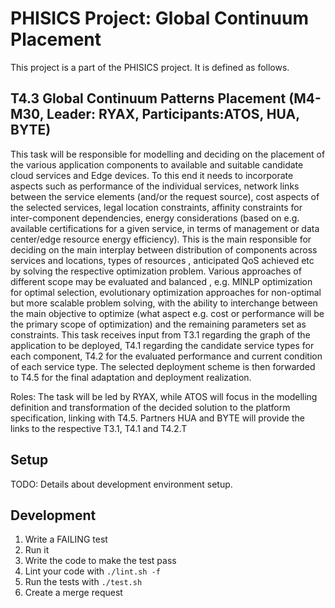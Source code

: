 # PHISICS Project: Global Continuum Placement

This project is a part of the PHISICS project. It is defined as follows.

## T4.3 Global Continuum Patterns Placement (M4-M30, Leader: RYAX, Participants:ATOS, HUA, BYTE)

This task will be responsible for modelling and deciding on the placement of
the various application components to available and suitable candidate cloud
services and Edge devices. To this end it needs to incorporate aspects such as
performance of the individual services, network links between the service
elements (and/or the request source), cost aspects of the selected services,
legal location constraints, affinity constraints for inter-component
dependencies, energy considerations (based on e.g. available certifications for
a given service, in terms of management or data center/edge resource energy
efficiency). This is the main responsible for deciding on the main interplay
between distribution of components across services and locations, types of
resources , anticipated QoS achieved etc by solving the respective optimization
problem. Various approaches of different scope may be evaluated and balanced ,
e.g. MINLP optimization for optimal selection, evolutionary optimization
approaches for non-optimal but more scalable problem solving, with the ability
to interchange between the main objective to optimize (what aspect e.g. cost or
performance will be the primary scope of optimization) and the remaining
parameters set as constraints. This task receives input from T3.1 regarding the
graph of the application to be deployed, T4.1 regarding the candidate service
types for each component, T4.2 for the evaluated performance and current
condition of each service type. The selected deployment scheme is then
forwarded to T4.5 for the final adaptation and deployment realization.

Roles: The task will be led by RYAX, while ATOS will focus in the modelling
definition and transformation of the decided solution to the platform
specification, linking with T4.5. Partners HUA and BYTE will provide the links
to the respective T3.1, T4.1 and T4.2.T

## Setup

TODO: Details about development environment setup.

## Development

1. Write a FAILING test
2. Run it
3. Write the code to make the test pass
4. Lint your code with `./lint.sh -f`
5. Run the tests with `./test.sh`
6. Create a merge request

